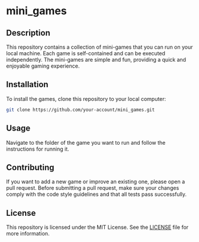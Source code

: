 # mini_games

## Description

This repository contains a collection of mini-games that you can run on your local machine. Each game is self-contained and can be executed independently. The mini-games are simple and fun, providing a quick and enjoyable gaming experience.

## Installation

To install the games, clone this repository to your local computer:

```bash
git clone https://github.com/your-account/mini_games.git
```

## Usage

Navigate to the folder of the game you want to run and follow the instructions for running it.

## Contributing

If you want to add a new game or improve an existing one, please open a pull request. Before submitting a pull request, make sure your changes comply with the code style guidelines and that all tests pass successfully.

## License

This repository is licensed under the MIT License. See the [LICENSE](LICENSE) file for more information.

